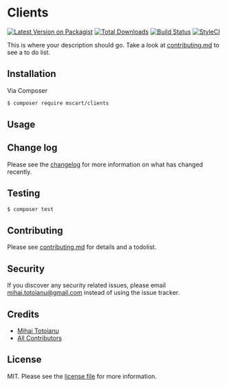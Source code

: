 # Clients

[![Latest Version on Packagist][ico-version]][link-packagist]
[![Total Downloads][ico-downloads]][link-downloads]
[![Build Status][ico-travis]][link-travis]
[![StyleCI][ico-styleci]][link-styleci]

This is where your description should go. Take a look at [contributing.md](contributing.md) to see a to do list.

## Installation

Via Composer

``` bash
$ composer require mscart/clients
```

## Usage

## Change log

Please see the [changelog](changelog.md) for more information on what has changed recently.

## Testing

``` bash
$ composer test
```

## Contributing

Please see [contributing.md](contributing.md) for details and a todolist.

## Security

If you discover any security related issues, please email mihai.totoianu@gmail.com instead of using the issue tracker.

## Credits

- [Mihai Totoianu][link-author]
- [All Contributors][link-contributors]

## License

MIT. Please see the [license file](license.md) for more information.

[ico-version]: https://img.shields.io/packagist/v/mscart/clients.svg?style=flat-square
[ico-downloads]: https://img.shields.io/packagist/dt/mscart/clients.svg?style=flat-square
[ico-travis]: https://img.shields.io/travis/mscart/clients/master.svg?style=flat-square
[ico-styleci]: https://styleci.io/repos/12345678/shield

[link-packagist]: https://packagist.org/packages/mscart/clients
[link-downloads]: https://packagist.org/packages/mscart/clients
[link-travis]: https://travis-ci.org/mscart/clients
[link-styleci]: https://styleci.io/repos/12345678
[link-author]: https://github.com/mscart
[link-contributors]: ../../contributors
